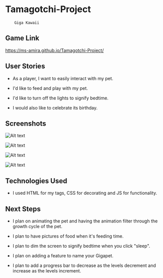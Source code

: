# Tamagotchi-Project

        Giga Kawaii
## Game Link                    
https://ms-amira.github.io/Tamagotchi-Project/

## User Stories
* As a player, I want to easily interact with my pet.

* I'd like to feed and play with my pet.

* I'd like to turn off the lights to signify bedtime.

* I would also like to celebrate its birthday.

## Screenshots
![Alt text](https://i.imgur.com/4qW0XHi.png)



![Alt text](https://i.imgur.com/gmYlbOE.png)



![Alt text](https://i.imgur.com/AwLyyGA.png)


![Alt text](https://i.imgur.com/X6A1zM6.png)


## Technologies Used
* I used HTML for my tags, CSS for decorating and JS for functionality.

## Next Steps
* I plan on animating the pet and having the animation filter through the growth cycle of the pet.

* I plan to have pictures of food when it's feeding time.

* I plan to dim the screen to signify bedtime when you click "sleep".

* I plan on adding a feature to name your Gigapet.

* I plan to add a progress bar to decrease as the levels decrement and increase as the levels increment.
